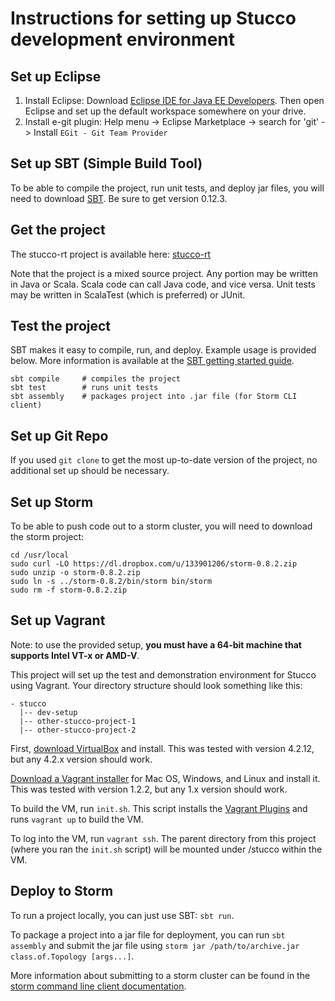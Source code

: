 # Instructions for setting up Stucco development environment

## Set up Eclipse

1. Install Eclipse: Download [Eclipse IDE for Java EE Developers](eclipse.org/downloads/). Then open Eclipse and set up the default workspace somewhere on your drive.
2. Install e-git plugin: Help menu -> Eclipse Marketplace -> search for 'git' -> Install `EGit - Git Team Provider`

## Set up SBT (Simple Build Tool)

To be able to compile the project, run unit tests, and deploy jar files, you will need to download [SBT](http://www.scala-sbt.org/release/docs/Getting-Started/Setup.html). Be sure to get version 0.12.3.

## Get the project

The stucco-rt project is available here: [stucco-rt](https://github.com/stucco/rt)

Note that the project is a mixed source project. Any portion may be written in Java or Scala. Scala code can call Java code, and vice versa. Unit tests may be written in ScalaTest (which is preferred) or JUnit.

## Test the project

SBT makes it easy to compile, run, and deploy. Example usage is provided below. More information is available at the [SBT getting started guide](http://www.scala-sbt.org/release/docs/Getting-Started/Welcome.html).

    sbt compile     # compiles the project
    sbt test        # runs unit tests
    sbt assembly    # packages project into .jar file (for Storm CLI client)

## Set up Git Repo

If you used `git clone` to get the most up-to-date version of the project, no additional set up should be necessary.

## Set up Storm

To be able to push code out to a storm cluster, you will need to download the storm project:

    cd /usr/local
    sudo curl -LO https://dl.dropbox.com/u/133901206/storm-0.8.2.zip
    sudo unzip -o storm-0.8.2.zip
    sudo ln -s ../storm-0.8.2/bin/storm bin/storm
    sudo rm -f storm-0.8.2.zip

## Set up Vagrant

Note: to use the provided setup, **you must have a 64-bit machine that supports Intel VT-x or AMD-V**.

This project will set up the test and demonstration environment for Stucco using Vagrant. Your directory structure should look something like this:

    - stucco
      |-- dev-setup
      |-- other-stucco-project-1
      |-- other-stucco-project-2

First, [download VirtualBox](https://www.virtualbox.org/wiki/Downloads) and install. This was tested with version 4.2.12, but any 4.2.x version should work.

[Download a Vagrant installer](http://downloads.vagrantup.com/) for Mac OS, Windows, and Linux and install it. This was tested with version 1.2.2, but any 1.x version should work.

To build the VM, run `init.sh`. This script installs the [Vagrant Plugins](http://docs.vagrantup.com/v2/plugins/index.html) and runs `vagrant up` to build the VM.

To log into the VM, run `vagrant ssh`. The parent directory from this project (where you ran the `init.sh` script) will be mounted under /stucco within the VM.

## Deploy to Storm

To run a project locally, you can just use SBT: `sbt run`.

To package a project into a jar file for deployment, you can run `sbt assembly` and submit the jar file using `storm jar /path/to/archive.jar class.of.Topology [args...]`.

More information about submitting to a storm cluster can be found in the [storm command line client documentation](https://github.com/nathanmarz/storm/wiki/Command-line-client).
